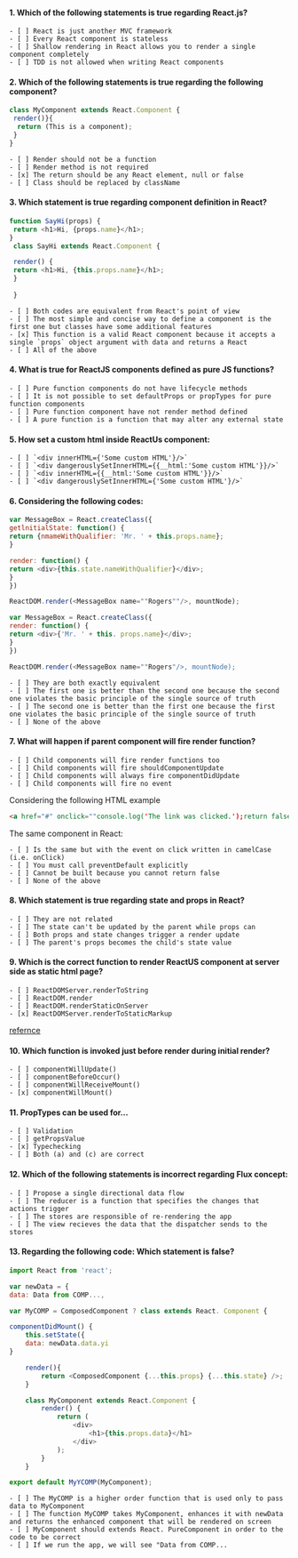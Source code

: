 #### 1. Which of the following statements is true regarding React.js?

    - [ ] React is just another MVC framework
    - [ ] Every React component is stateless
    - [ ] Shallow rendering in React allows you to render a single component completely
    - [ ] TDD is not allowed when writing React components

#### 2. Which of the following statements is true regarding the following component?
```javascript
class MyComponent extends React.Component {
 render()}{
  return (This is a component);
 }
}
```
    - [ ] Render should not be a function
    - [ ] Render method is not required
    - [x] The return should be any React element, null or false
    - [ ] Class should be replaced by className

#### 3. Which statement is true regarding component definition in React?
```javascript
function SayHi(props) {
 return <h1>Hi, {props.name}</h1>;
}
 class SayHi extends React.Component {

 render() {
 return <h1>Hi, {this.props.name}</h1>;
 }
 
 }
```
    - [ ] Both codes are equivalent from React's point of view
    - [ ] The most simple and concise way to define a component is the first one but classes have some additional features
    - [x] This function is a valid React component because it accepts a single `props` object argument with data and returns a React
    - [ ] All of the above 

#### 4. What is true for ReactJS components defined as pure JS functions?

    - [ ] Pure function components do not have lifecycle methods
    - [ ] It is not possible to set defaultProps or propTypes for pure function components
    - [ ] Pure function component have not render method defined
    - [ ] A pure function is a function that may alter any external state

#### 5. How set a custom html inside ReactUs component:

    - [ ] `<div innerHTML={'Some custom HTML'}/>`
    - [ ] `<div dangerouslySetInnerHTML={{__html:'Some custom HTML'}}/>`
    - [ ] `<div innerHTML={{__html:'Some custom HTML'}}/>`
    - [ ] `<div dangerouslySetInnerHTML={'Some custom HTML'}/>`

#### 6. Considering the following codes:
```javascript
var MessageBox = React.createClass({
getlnitialState: function() {
return {nmameWithQualifier: 'Mr. ' + this.props.name};
}

render: function() {
return <div>{this.state.nameWithQualifier}</div>;
}
})

ReactDOM.render(<MessageBox name=""Rogers""/>, mountNode);

var MessageBox = React.createClass({
render: function() {
return <div>{'Mr. ' + this. props.name}</div>;
}
})

ReactDOM.render(<MessageBox name=""Rogers"/>, mountNode);
```
    - [ ] They are both exactly equivalent
    - [ ] The first one is better than the second one because the second one violates the basic principle of the single source of truth
    - [ ] The second one is better than the first one because the first one violates the basic principle of the single source of truth
    - [ ] None of the above

#### 7. What will happen if parent component will fire render function?

    - [ ] Child components will fire render functions too
    - [ ] Child components will fire shouldComponentUpdate
    - [ ] Child components will always fire componentDidUpdate
    - [ ] Child components will fire no event

Considering the following HTML example

```html
<a href="#" onclick=""console.log('The link was clicked.');return false>Click me</a>
```

The same component in React:

    - [ ] Is the same but with the event on click written in camelCase (i.e. onClick)
    - [ ] You must call preventDefault explicitly
    - [ ] Cannot be built because you cannot return false
    - [ ] None of the above

#### 8. Which statement is true regarding state and props in React?

    - [ ] They are not related
    - [ ] The state can't be updated by the parent while props can
    - [ ] Both props and state changes trigger a render update
    - [ ] The parent's props becomes the child's state value

#### 9. Which is the correct function to render ReactUS component at server side as static html page?

    - [ ] ReactDOMServer.renderToString
    - [ ] ReactDOM.render
    - [ ] ReactDOM.renderStaticOnServer
    - [x] ReactDOMServer.renderToStaticMarkup 
[refernce](https://reactjs.org/docs/react-dom-server.html#rendertostaticmarkup)

#### 10. Which function is invoked just before render during initial render?

    - [ ] componentWillUpdate()
    - [ ] componentBeforeOccur()
    - [ ] componentWillReceiveMount()
    - [x] componentWillMount()

#### 11. PropTypes can be used for...

    - [ ] Validation
    - [ ] getPropsValue
    - [x] Typechecking
    - [ ] Both (a) and (c) are correct

#### 12. Which of the following statements is incorrect regarding Flux concept:

    - [ ] Propose a single directional data flow
    - [ ] The reducer is a function that specifies the changes that actions trigger
    - [ ] The stores are responsible of re-rendering the app
    - [ ] The view recieves the data that the dispatcher sends to the stores

#### 13. Regarding the following code: Which statement is false?

```javascript
import React from 'react';

var newData = {
data: Data from COMP...,

var MyCOMP = ComposedComponent ? class extends React. Component {

componentDidMount() {
    this.setState({
    data: newData.data.yi
}

    render(){ 
        return <ComposedComponent {...this.props} {...this.state} />;
    }

    class MyComponent extends React.Component {
        render() {
            return (
                <div>
                    <h1>{this.props.data}</h1>
                </div>
            );
        }
    }

export default MyYCOMP(MyComponent);
```

    - [ ] The MyCOMP is a higher order function that is used only to pass data to MyComponent
    - [ ] The function MyCOMP takes MyComponent, enhances it with newData and returns the enhanced component that will be rendered on screen
    - [ ] MyComponent should extends React. PureComponent in order to the code to be correct
    - [ ] If we run the app, we will see "Data from COMP...
